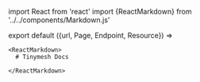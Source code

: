 import React from 'react'
import {ReactMarkdown} from '../../components/Markdown.js'

export default ({url, Page, Endpoint, Resource}) =>
  <Page url={url} weight={100} name="Reference Manual" collapse>

    <ReactMarkdown>
      # Tinymesh Docs

    </ReactMarkdown>

  </Page>
